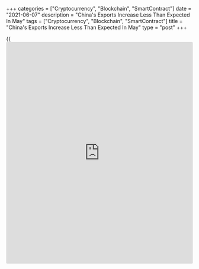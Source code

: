 +++
categories = ["Cryptocurrency", "Blockchain", "SmartContract"]
date = "2021-06-07"
description = "China's Exports Increase Less Than Expected In May"
tags = ["Cryptocurrency", "Blockchain", "SmartContract"]
title = "China's Exports Increase Less Than Expected In May"
type = "post"
+++

{{<iframe id="large-banner" src="https://www.bounty.group/#slide=19.0" width="100%" height="600" scrolling="no" style="border: 0px solid rgb(216, 221, 230); border-radius: 3px;">}}

China's exports continued to grow albeit at a slower than expected pace
in May and imports logged a sharp expansion largely due to higher
commodity prices and low base of comparison, official data revealed on
Monday.  
  
According to the General Administration of Customs, China's exports
advanced 27.9 year-on-year in May, but slower than the economists'
forecast of 32.1 percent.

At the same time, imports surged 51.1 percent annually, slightly slower
than the expected increase of 51.5 percent.

Consequently, the trade surplus widened to $45.5 billion in May from
$42.8 billion in the previous month. The expected level was $50.5
billion.

The main reason for the slower-than-expected growth in shipment was that
the global shortage of semiconductors dampened electronic exports. While
imports of semiconductors weakened on supply constraints, imports of
agricultural commodities increased on higher global prices.

Julian Evans-Pritchard, an economist at Capital Economics, said supply
constraints should start to ease later this year.

But the pandemic-induced surge in demand for Chinese exports appears to
be losing momentum and should reverse as global consumption patterns
normalize on the back of vaccine rollouts and easing social distancing
restrictions, the economist added.

As operation of some of the ports was affected by the pandemic, June
trade and production data will be affected, Iris Pang, an ING economist,
said.

This could push up prices of electronic goods in general and affect
China's export prices and eventually import prices in the US and Europe,
the economist noted. Supply chains in Asia will also likely be
disrupted.

For comments and feedback [contact](https://www.playgroundfx.com/contact/): editorial@rtt[news](https://www.letsplayfx.com/blog/forex-news-website/).com

[Economic News][1]

 **What parts of the world are seeing the best (and worst) economic
performances lately? Click[here][2] to check out our [Econ Scorecard][2]
and find out! See up-to-the-moment [ranking](https://www.playgroundfx.com/blog/crypto-exchange-ranking/)s for the best and worst
performers in [GDP][3], [unemployment rate][4], [inflation][2] and much
more.**

   1. www.rtt[news](https://www.letsplayfx.com/blog/forex-news-website/).com/Content/EconomicNews.aspx
   2. www.rtt[news](https://www.letsplayfx.com/blog/forex-news-website/).com/economic-scorecard/world-rank/CPI/highest-performance.aspx
   3. www.rtt[news](https://www.letsplayfx.com/blog/forex-news-website/).com/economic-scorecard/world-rank/GDP/highest-performance.aspx
   4. www.rtt[news](https://www.letsplayfx.com/blog/forex-news-website/).com/economic-scorecard/world-rank/unemployment-rate/lowest-performance.aspx